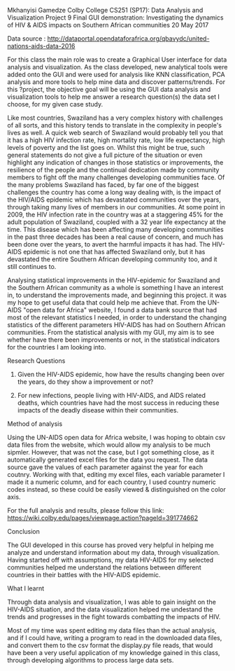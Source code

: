 Mkhanyisi Gamedze 
Colby College
CS251 (SP17): Data Analysis and Visualization
Project 9 Final GUI demonstration: Investigating the dynamics of HIV & AIDS impacts on Southern African communities 
20 May 2017


Data source : http://dataportal.opendataforafrica.org/qbavydc/united-nations-aids-data-2016

For this class the main role was to create a Graphical User interface for data analysis and visualization. As the 
class developed, new analytical tools were added onto the GUI and were used for analysis like KNN classification, PCA analysis 
and more tools to help mine data and discover patterns/trends. For this ?project, the objective goal will be using the GUI data 
analysis and visualization tools to help me answer a research question(s) the data set I choose, for my given case study.  

Like most countries, Swaziland has a very complex history with challenges of all sorts, and this history tends to translate 
in the complexity in people's lives as well. A quick web  search of Swaziland would probably tell you that it has a high HIV 
infection rate, high mortality rate, low life expectancy, high levels of poverty and the list goes on. Whilst this might be 
true, such general statements do not give a full picture of the situation or even highlight any indication of changes in those 
statistics or improvements, the resilience of the people and the continual dedication made by community members to fight off 
the many challenges developing communities face.  Of the many problems Swaziland has faced, by far one of the biggest 
challenges the country has come a long way dealing with, is the impact of the HIV/AIDS epidemic which has devastated 
communities over the years, through taking many lives of members in our communities. At some point in 2009, the HIV 
infection rate in the country was at a staggering 45% for the adult population of Swaziland, coupled with a 32 year 
life expectancy at the time. This disease which has been affecting many developing communities in the past three decades 
has been a real cause of concern, and much has been done over the years, to avert the harmful impacts it has had. The HIV-AIDS
 epidemic is not one that has affected Swaziland only, but it has devastated the entire Southern African developing community
too, and it still continues to. 

Analysing statistical  improvements in the HIV-epidemic for Swaziland and the Southern African community as a whole is something 
I have an interest in, to understand the improvements made, and beginning this project. it was my hope to get useful data that 
could help me achieve that. From the UN-AIDS "open data for Africa" website, I found a data bank source that had most of the 
relevant statistics I needed, in order to understand the changing statistics of the different parameters HIV-AIDS has had on 
Southern African communities. From the statistical analysis with my GUI, my aim is to see whether have there been improvements 
or not, in the statistical indicators for the countries I am looking into. 

Research Questions

1. Given the HIV-AIDS epidemic, how have the results changing been over the years, do they show a improvement or not?

2. For new infections, people living with HIV-AIDS, and AIDS related deaths, which countries have had the most success in reducing these impacts of the deadly disease within their communities. 

Method of analysis

Using the UN-AIDS open data for Africa website, I was hoping to obtain csv data files from the website, which would allow 
my analysis to be much sipmler. However, that was not the case, but I got something close, as it automatically generated excel 
files for the data you request. The data source gave the values of each parameter against the year for each coutnry. Working 
with that, editing my excel files, each variable parameter I made it a numeric column, and for each country, I used country 
numeric codes instead, so these could be easily viewed & distinguished on the color axis.

For the full analysis and results, please follow this link:
https://wiki.colby.edu/pages/viewpage.action?pageId=391774662

Conclusion

The GUI developed in this course has proved very helpful in helping me analyze and understand information about my data, 
through visualization. Having started off with assumptions, my data HIV-AIDS for my selected communities helped me 
understand the relations between different countries in their battles with the HIV-AIDS epidemic. 

What I learnt
 
Through data analysis and visualization, I was able to gain insight on the HIV-AIDS situation, and the data visualization helped 
me undestand the trends and progresses in the fight towards combatting the impacts of HIV. 
 
Most of my time was spent editing my data files than the actual analysis, and if I could have, writing a program to read in 
the downloaded data files, and convert them to the csv format the display.py file reads, that would have been a very useful 
application of my knowledge gained in this class, through developing algorithms to process large data sets. 
